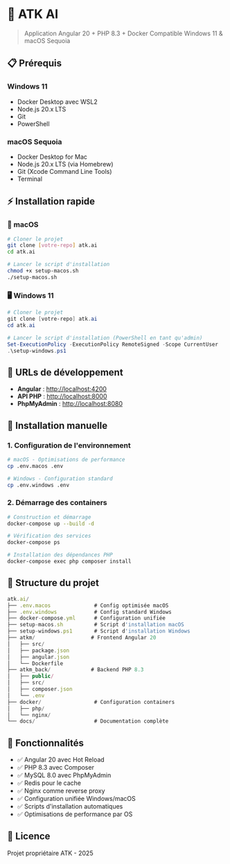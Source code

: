 # 🚀 ATK AI

> Application Angular 20 + PHP 8.3 + Docker
> Compatible Windows 11 & macOS Sequoia

## 📋 Prérequis

### Windows 11

- Docker Desktop avec WSL2
- Node.js 20.x LTS
- Git
- PowerShell

### macOS Sequoia

- Docker Desktop for Mac
- Node.js 20.x LTS (via Homebrew)
- Git (Xcode Command Line Tools)
- Terminal

## ⚡ Installation rapide

### 🍎 macOS

```bash
# Cloner le projet
git clone [votre-repo] atk.ai
cd atk.ai

# Lancer le script d'installation
chmod +x setup-macos.sh
./setup-macos.sh
```

### 🖥️ Windows 11

```powershell
# Cloner le projet
git clone [votre-repo] atk.ai
cd atk.ai

# Lancer le script d'installation (PowerShell en tant qu'admin)
Set-ExecutionPolicy -ExecutionPolicy RemoteSigned -Scope CurrentUser
.\setup-windows.ps1
```

## 🎯 URLs de développement

- **Angular** : <http://localhost:4200>
- **API PHP** : <http://localhost:8000>
- **PhpMyAdmin** : <http://localhost:8080>

## 🔧 Installation manuelle

### 1. Configuration de l'environnement

```bash
# macOS - Optimisations de performance
cp .env.macos .env

# Windows - Configuration standard
cp .env.windows .env
```

### 2. Démarrage des containers

```bash
# Construction et démarrage
docker-compose up --build -d

# Vérification des services
docker-compose ps

# Installation des dépendances PHP
docker-compose exec php composer install
```

## 📁 Structure du projet

```ts
atk.ai/
├── .env.macos              # Config optimisée macOS
├── .env.windows            # Config standard Windows
├── docker-compose.yml      # Configuration unifiée
├── setup-macos.sh          # Script d'installation macOS
├── setup-windows.ps1       # Script d'installation Windows
├── atkm/                  # Frontend Angular 20
│   ├── src/
│   ├── package.json
│   ├── angular.json
│   └── Dockerfile
├── atkm_back/             # Backend PHP 8.3
│   ├── public/
│   ├── src/
│   ├── composer.json
│   └── .env
├── docker/                 # Configuration containers
│   ├── php/
│   └── nginx/
└── docs/                   # Documentation complète
```

## 🚀 Fonctionnalités

- ✅ Angular 20 avec Hot Reload
- ✅ PHP 8.3 avec Composer
- ✅ MySQL 8.0 avec PhpMyAdmin
- ✅ Redis pour le cache
- ✅ Nginx comme reverse proxy
- ✅ Configuration unifiée Windows/macOS
- ✅ Scripts d'installation automatiques
- ✅ Optimisations de performance par OS

## 📄 Licence

Projet propriétaire ATK - 2025
